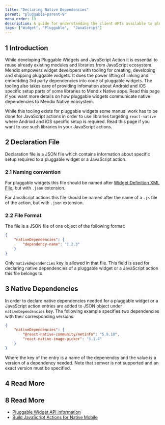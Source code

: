 ```yaml
---
title: "Declaring Native Dependencies"
parent: "pluggable-parent-9"
menu_order: 10
description: A guide for understanding the client APIs available to pluggable widgets.
tags: ["Widget", "Pluggable",  "JavaScript"]
---
```


## 1 Introduction

While developing Pluggable Widgets and JavaScript Action it is essential to reuse already existing modules and libraries from JavaScript ecosystem. Mendix empowers widget developers with tooling for creating, developing and shipping pluggable widgets. It does the power lifting of linking and embedding 3rd party dependencies into code of pluggable widgets. The tooling also takes care of providing infomation about Android and iOS specific setup parts of some libraries to Mendix Native apps. Read this page if you want more details on how pluggable widgets communicate native dependencies to Mendix Native ecosystem.

While this tooling exists for pluggable widgets some manual work has to be done for JavaScript actions in order to use libraries targeting `react-native` where Andriod and iOS specific setup is required. Read this page if you want to use such libraries in your JavaScript actions.


## 2 Declaration File

Declaration file is a JSON file which contains information about specific setup required to a pluggable widget or a JavaScript action.

### 2.1 Naming convention

For pluggable widgets this file should be named after [Widget Definition XML File](pluggable-widgets#widget-definition), but with `.json` extension.

For JavaScript actions this file should be named after the name of a `.js` file of the action, but with `.json` extension.

### 2.2 File Format

The file is a JSON file of one object of the following format:

```json
{
    "nativeDependencies": {
        "dependency-name": "1.2.3"
    }
}
```

Only `nativeDependencies` key is allowed in that file. This field is used for declaring native dependencies of a pluggable widget or a JavaScript action this file belongs to.


## 3 Native Dependencies

In order to declare native dependencies needed for a pluggable widget or a JavaScript action entries are added to JSON object under `nativeDependencies` key. The following example specifies two dependencies with their corresponding versions:

```json
{
    "nativeDependencies": {
        "@react-native-community/netinfo": "5.9.10",
        "react-native-image-picker": "3.1.4"
    }
}
```

Where the key of the entry is a name of the depenendcy and the value is a version of a dependency needed. Note that semver is not supported and an exact version must be specified.


## 4 Read More

## 8 Read More

* [Pluggable Widget API information](pluggable-parent-9)
* [Build JavaScript Actions for Native Mobile](/howto/extensibility/create-native-javascript-action)